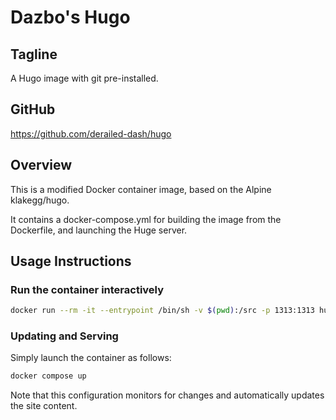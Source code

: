 # Dazbo's Hugo

## Tagline

A Hugo image with git pre-installed.

## GitHub

https://github.com/derailed-dash/hugo

## Overview

This is a modified Docker container image, based on the Alpine klakegg/hugo.

It contains a docker-compose.yml for building the image from the Dockerfile, and launching the Huge server.

## Usage Instructions

### Run the container interactively

```bash
docker run --rm -it --entrypoint /bin/sh -v $(pwd):/src -p 1313:1313 hugo-engine:0.1
```

### Updating and Serving

Simply launch the container as follows:

```bash
docker compose up
```

Note that this configuration monitors for changes and automatically updates the site content.
